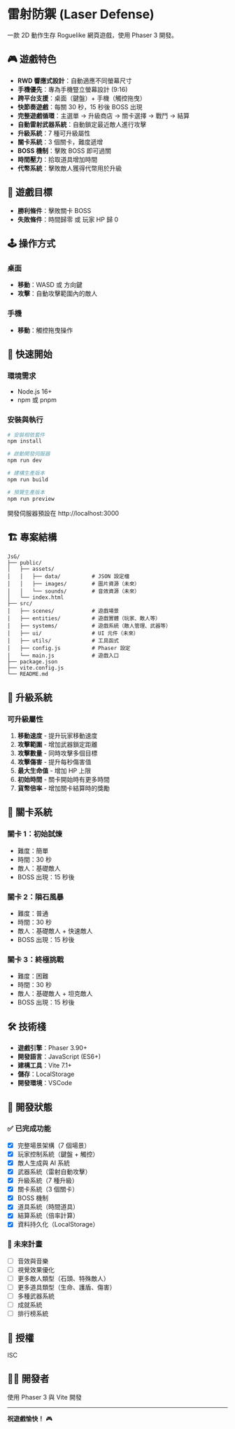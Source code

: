# 雷射防禦 (Laser Defense)

一款 2D 動作生存 Roguelike 網頁遊戲，使用 Phaser 3 開發。

## 🎮 遊戲特色

- **RWD 響應式設計**：自動適應不同螢幕尺寸
- **手機優先**：專為手機豎立螢幕設計 (9:16)
- **跨平台支援**：桌面（鍵盤）+ 手機（觸控拖曳）
- **快節奏遊戲**：每關 30 秒，15 秒後 BOSS 出現
- **完整遊戲循環**：主選單 → 升級商店 → 關卡選擇 → 戰鬥 → 結算
- **自動雷射武器系統**：自動鎖定最近敵人進行攻擊
- **升級系統**：7 種可升級屬性
- **關卡系統**：3 個關卡，難度遞增
- **BOSS 機制**：擊敗 BOSS 即可過關
- **時間壓力**：拾取道具增加時間
- **代幣系統**：擊敗敵人獲得代幣用於升級

## 🎯 遊戲目標

- **勝利條件**：擊敗關卡 BOSS
- **失敗條件**：時間歸零 或 玩家 HP 歸 0

## 🕹️ 操作方式

### 桌面
- **移動**：WASD 或 方向鍵
- **攻擊**：自動攻擊範圍內的敵人

### 手機
- **移動**：觸控拖曳操作

## 🚀 快速開始

### 環境需求
- Node.js 16+
- npm 或 pnpm

### 安裝與執行

```bash
# 安裝相依套件
npm install

# 啟動開發伺服器
npm run dev

# 建構生產版本
npm run build

# 預覽生產版本
npm run preview
```

開發伺服器預設在 http://localhost:3000

## 🏗️ 專案結構

```
JsG/
├── public/
│   ├── assets/
│   │   ├── data/          # JSON 設定檔
│   │   ├── images/        # 圖片資源（未來）
│   │   └── sounds/        # 音效資源（未來）
│   └── index.html
├── src/
│   ├── scenes/            # 遊戲場景
│   ├── entities/          # 遊戲實體（玩家、敵人等）
│   ├── systems/           # 遊戲系統（敵人管理、武器等）
│   ├── ui/                # UI 元件（未來）
│   ├── utils/             # 工具函式
│   ├── config.js          # Phaser 設定
│   └── main.js            # 遊戲入口
├── package.json
├── vite.config.js
└── README.md
```

## 💎 升級系統

### 可升級屬性
1. **移動速度** - 提升玩家移動速度
2. **攻擊範圍** - 增加武器鎖定距離
3. **攻擊數量** - 同時攻擊多個目標
4. **攻擊傷害** - 提升每秒傷害值
5. **最大生命值** - 增加 HP 上限
6. **初始時間** - 關卡開始時有更多時間
7. **貨幣倍率** - 增加關卡結算時的獎勵

## 🎪 關卡系統

### 關卡 1：初始試煉
- 難度：簡單
- 時間：30 秒
- 敵人：基礎敵人
- BOSS 出現：15 秒後

### 關卡 2：隕石風暴
- 難度：普通
- 時間：30 秒
- 敵人：基礎敵人 + 快速敵人
- BOSS 出現：15 秒後

### 關卡 3：終極挑戰
- 難度：困難
- 時間：30 秒
- 敵人：基礎敵人 + 坦克敵人
- BOSS 出現：15 秒後

## 🛠️ 技術棧

- **遊戲引擎**：Phaser 3.90+
- **開發語言**：JavaScript (ES6+)
- **建構工具**：Vite 7.1+
- **儲存**：LocalStorage
- **開發環境**：VSCode

## 📝 開發狀態

### ✅ 已完成功能
- [x] 完整場景架構（7 個場景）
- [x] 玩家控制系統（鍵盤 + 觸控）
- [x] 敵人生成與 AI 系統
- [x] 武器系統（雷射自動攻擊）
- [x] 升級系統（7 種升級）
- [x] 關卡系統（3 個關卡）
- [x] BOSS 機制
- [x] 道具系統（時間道具）
- [x] 結算系統（倍率計算）
- [x] 資料持久化（LocalStorage）

### 🚧 未來計畫
- [ ] 音效與音樂
- [ ] 視覺效果優化
- [ ] 更多敵人類型（石頭、特殊敵人）
- [ ] 更多道具類型（生命、護盾、傷害）
- [ ] 多種武器系統
- [ ] 成就系統
- [ ] 排行榜系統

## 📄 授權

ISC

## 👨‍💻 開發者

使用 Phaser 3 與 Vite 開發

---

**祝遊戲愉快！** 🎮
